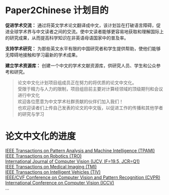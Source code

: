 # Paper2Chinese 计划目的

**促进学术交流：** 通过将英文学术论文翻译成中文，该计划旨在打破语言障碍，促进全球学术界与中文读者之间的交流。使中文读者能够更容易地获取和理解国际上的研究成果，从而提高科学知识在非英语母语国家中的普及率。

**支持学术研究：** 为那些英文水平有限的中国研究者和学生提供帮助，使他们能够无障碍地接触和学习最新的学术成果。

**建立学术资源库：** 创建一个中文的学术文献资源库，供研究人员、学生和公众参考和研究。


> 论文中文化计划项目组成员正在努力的将优质的论文中文化。  
> 受限于精力与人力的限制，项目组目前主要对计算经领域的顶级期刊和会议进行中文化  
> 欢迎各位愿意为中文学术社群贡献的伙伴们加入我们！  
> 也欢迎读者们上传自己发表的论文的中文版，以促进工作的传播和其他学者的研究与学习

# 论文中文化的进度

[IEEE Transactions on Pattern Analysis and Machine Intelligence (TPAMI)](https://github.com/Papers2Chinese/Paper2Chinese/blob/main/Journals/TPAMI/Readme.md)  
[IEEE Transactions on Robotics (TRO)](https://github.com/Paper2Chinese/Paper2Chinese/tree/main/Journals/TRO/README.md)  
[International Journal of Computer Vision (IJCV, IF=19.5, JCR=Q1)](https://github.com/Paper2Chinese/Paper2Chinese/edit/main/Journals/IJCV/Issue%205%20May%202024/readme.md)     
[IEEE Transactions on Medical Imaging (TMI)]()  
[IEEE Transactions on Intelligent Vehicles (TIV)](https://github.com/Papers2Chinese/Paper2Chinese/blob/main/Journals/TIV/README.md)  
[IEEE/CVF Conference on Computer Vision and Pattern Recognition (CVPR)](gg)  
[International Conference on Computer Vision (ICCV)](gg)  
...
